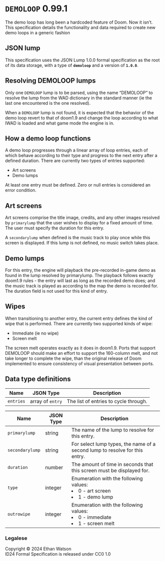 
# `DEMOLOOP` 0.99.1

The demo loop has long been a hardcoded feature of Doom. Now it isn’t. This specification details the functionality and data required to create new demo loops in a generic fashion

## JSON lump

This specification uses the JSON Lump 1.0.0 formal specification as the root of its data storage, with a type of **`demoloop`** and a version of **`1.0.0`**.

## Resolving DEMOLOOP lumps

Only one `DEMOLOOP` lump is to be parsed, using the name “DEMOLOOP” to resolve the lump from the WAD dictionary in the standard manner (ie the last one encountered is the one resolved).

When a `DEMOLOOP` lump is not found, it is expected that the behavior of the demo loop revert to that of doom1.9 and change the loop according to what IWAD is loaded and what game mode the engine is in.

## How a demo loop functions

A demo loop progresses through a linear array of loop entries, each of which behave according to their type and progress to the next entry after a defined duration. There are currently two types of entries supported:

* Art screens
* Demo lumps

At least one entry must be defined. Zero or null entries is considered an error condition.

## Art screens

Art screens comprise the title image, credits, and any other images resolved by `primarylump` that the user wishes to display for a fixed amount of time. The user must specify the duration for this entry.

A `secondarylump` when defined is the music track to play once while this screen is displayed. If this lump is not defined, no music switch takes place.

## Demo lumps

For this entry, the engine will playback the pre-recorded in-game demo as found in the lump resolved by primarylump. The playback follows exactly doom1.9 rules - the entry will last as long as the recorded demo does; and the music track is played as according to the map the demo is recorded for.
The duration field is not used for this kind of entry.

## Wipes

When transitioning to another entry, the current entry defines the kind of wipe that is performed. There are currently two supported kinds of wipe:

* Immediate (ie no wipe)
* Screen melt

The screen melt operates exactly as it does in doom1.9. Ports that support DEMOLOOP should make an effort to support the 160-column melt, and not take longer to complete the wipe, than the original release of Doom implemented to ensure consistency of visual presentation between ports.

## Data type definitions

|Name         |JSON Type         |Description|
|-------------|------------------|-----------|
|`entries`    | array of `entry` | The list of entries to cycle through. |

|Name           |JSON Type|Description|
|---------------|---------|-----------|
|`primarylump`  | string  | The name of the lump to resolve for this entry. |
|`secondarylump`| string  | For select lump types, the name of a second lump to resolve for this entry. |
|`duration`     | number  | The amount of time in seconds that this screen must be displayed for. |
|`type`         | integer | Enumeration with the following values: <br> <li> 0 - art screen <br> <li> 1 - demo lump |
|`outrowipe`    | integer | Enumeration with the following values: <br> <li> 0 - immediate <br> <li> 1 - screen melt |

### Legalese

Copyright © 2024 Ethan Watson  
ID24 Formal Specification is released under CC0 1.0  
